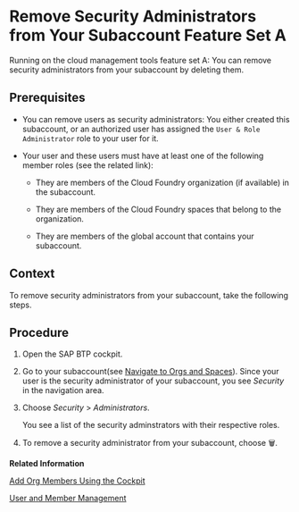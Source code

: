 <!-- loio7709195cab8d4807be08b0b5167e1940 -->

<link rel="stylesheet" type="text/css" href="../css/sap-icons.css"/>

# Remove Security Administrators from Your Subaccount Feature Set A

Running on the cloud management tools feature set A: You can remove security administrators from your subaccount by deleting them.



<a name="loio7709195cab8d4807be08b0b5167e1940__prereq_q24_by4_4cb"/>

## Prerequisites

-   You can remove users as security administrators: You either created this subaccount, or an authorized user has assigned the `User & Role Administrator` role to your user for it.

-   Your user and these users must have at least one of the following member roles \(see the related link\):

    -   They are members of the Cloud Foundry organization \(if available\) in the subaccount.

    -   They are members of the Cloud Foundry spaces that belong to the organization.

    -   They are members of the global account that contains your subaccount.





<a name="loio7709195cab8d4807be08b0b5167e1940__context_qsr_ry5_4cb"/>

## Context

To remove security administrators from your subaccount, take the following steps.



<a name="loio7709195cab8d4807be08b0b5167e1940__steps_rsr_ry5_4cb"/>

## Procedure

1.  Open the SAP BTP cockpit.

2.  Go to your subaccount\(see [Navigate to Orgs and Spaces](navigate-to-orgs-and-spaces-5bf8735.md)\). Since your user is the security administrator of your subaccount, you see *Security* in the navigation area.

3.  Choose *Security* \> *Administrators*.

    You see a list of the security adminstrators with their respective roles.

4.  To remove a security administrator from your subaccount, choose :wastebasket:.


**Related Information**  


[Add Org Members Using the Cockpit](add-org-members-using-the-cockpit-a4eeaf1.md "Add users as org members and assign roles to grant the users access to information, such as user and quota information in a Cloud Foundry org.")

 <?sap-ot O2O class="- topic/link " href="30eaa74f50154ebbb8d41439bc814f31.xml" text="" desc="" xtrc="link:2" xtrf="file:/home/builder/src/dita-all/jjq1673438782153/loio2080d0faf9d84ce6aa14caa4caa32935_en-US/src/content/localization/en-us/7709195cab8d4807be08b0b5167e1940.xml" output-class="" current-file="file:/home/builder/tp.net.sf.dita-ot/2.3/plugins/com.elovirta.dita.markdown_1.3.0/xsl/dita2markdownImpl.xsl" ?> 

[User and Member Management](../10-concepts/user-and-member-management-cc1c676.md "On SAP BTP, member management happens at all levels from global account to environment, while user management is done for business applications.")

